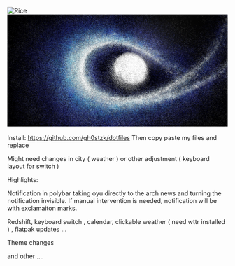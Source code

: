 ![Rice](https://github.com/saipheblue/Dotfiles/blob/main/Preview.png)
![Rice](https://github.com/saipheblue/Dotfiles/blob/main/rices/White/walls/127535181_p0.jpg)


Install: https://github.com/gh0stzk/dotfiles
Then copy paste my files and replace

Might need changes in city ( weather ) or other adjustment ( keyboard layout for switch ) 



Highlights:

Notification in polybar taking oyu directly to the arch news and turning the notification invisible.
If manual intervention is needed, notification will be with exclamaiton marks.

Redshift, keyboard switch , calendar, clickable weather ( need wttr installed ) , flatpak updates ... 

Theme changes

and other ....
